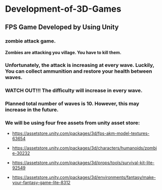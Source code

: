 # Development-of-3D-Games

## FPS Game Developed by Using Unity

### zombie attack game.

#### Zombies are attacking you village. You have to kill them.

### Unfortunately, the attack is increasing at every wave. Luckily, You can collect ammunition and restore your health between waves.

### WATCH OUT!!! The difficulty will increase in every wave.

### Planned total number of waves is 10. However, this may increase in the future.

### We will be using four free assets from unity asset store:

- https://assetstore.unity.com/packages/3d/fps-akm-model-textures-63654

- https://assetstore.unity.com/packages/3d/characters/humanoids/zombie-30232

- https://assetstore.unity.com/packages/3d/props/tools/survival-kit-lite-92549

- https://assetstore.unity.com/packages/3d/environments/fantasy/make-your-fantasy-game-lite-8312
